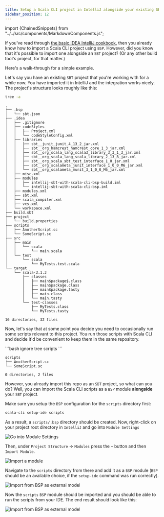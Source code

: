 ```yaml
---
title: Setup a Scala CLI project in IntelliJ alongside your existing SBT project
sidebar_position: 12
---
```


import {ChainedSnippets} from "../../src/components/MarkdownComponents.js";

If you've read through [the basic IDEA IntelliJ cookbook](intellij.md), then you already know how to import a Scala CLI
project using `BSP`. However, did you know that it's possible to import one alongside an `SBT` project? (Or any other
build tool's project, for that matter.)

Here's a walk-through for a simple example.

Let's say you have an existing `SBT` project that you're working with for a while now. You have imported it in IntelliJ
and the integration works nicely.
The project's structure looks roughly like this:

<ChainedSnippets>

```bash
tree -a
```

```text
.
├── .bsp
│   └── sbt.json
├── .idea
│   ├── .gitignore
│   ├── codeStyles
│   │   ├── Project.xml
│   │   └── codeStyleConfig.xml
│   ├── libraries
│   │   ├── sbt__junit_junit_4_13_2_jar.xml
│   │   ├── sbt__org_hamcrest_hamcrest_core_1_3_jar.xml
│   │   ├── sbt__org_scala_lang_scala3_library_3_3_1_3_jar.xml
│   │   ├── sbt__org_scala_lang_scala_library_2_13_8_jar.xml
│   │   ├── sbt__org_scala_sbt_test_interface_1_0_jar.xml
│   │   ├── sbt__org_scalameta_junit_interface_1_0_0_M6_jar.xml
│   │   └── sbt__org_scalameta_munit_3_1_0_0_M6_jar.xml
│   ├── misc.xml
│   ├── modules
│   │   ├── intellij-sbt-with-scala-cli-bsp-build.iml
│   │   └── intellij-sbt-with-scala-cli-bsp.iml
│   ├── modules.xml
│   ├── sbt.xml
│   ├── scala_compiler.xml
│   ├── vcs.xml
│   └── workspace.xml
├── build.sbt
├── project
│   └── build.properties
├── scripts
│   ├── AnotherScript.sc
│   └── SomeScript.sc
├── src
│   ├── main
│   │   └── scala
│   │       └── main.scala
│   └── test
│       └── scala
│           └── MyTests.test.scala
└── target
    └── scala-3.1.3
        ├── classes
        │   ├── main$package$.class
        │   ├── main$package.class
        │   ├── main$package.tasty
        │   ├── main.class
        │   └── main.tasty
        └── test-classes
            ├── MyTests.class
            └── MyTests.tasty

16 directories, 32 files
```

</ChainedSnippets>

Now, let's say that at some point you decide you need to occasionally run some scripts relevant to this project. You run
those scripts with Scala CLI and decide it'd be convenient to keep them in the same repository.

<ChainedSnippets>
```bash ignore
tree scripts
```

```text
scripts
├── AnotherScript.sc
└── SomeScript.sc

0 directories, 2 files
```

</ChainedSnippets>

However, you already import this repo as an `SBT` project, so what can you do?
Well, you can import the Scala CLI scripts as a `BSP` module **alongside** your `SBT` project.

Make sure you setup the `BSP` configuration for the `scripts` directory first:

```bash ignore
scala-cli setup-ide scripts
```

As a result, a `scripts/.bsp` directory should be created.
Now, right-click on your project root directory in `IntelliJ` and go into `Module Settings`

![Go into Module Settings](/img/intellij_sbt_module_settings.png)

Then, under `Project Structure` -> `Modules` press the `+` button and then `Import Module`.

![Import a module](/img/intellij_module_settings_import_module.png)

Navigate to the `scripts` directory from there and add it as a `BSP` module (`BSP` should be an available choice,
if the `setup-ide` command was run correctly).

![Import from BSP as external model](/img/intellij_import_bsp_module.png)

Now the `scripts` `BSP` module should be imported and you should be able to run the scripts from your IDE.
The end result should look like this:

![Import from BSP as external model](/img/intellij_sbt_alongside_bsp.png)
